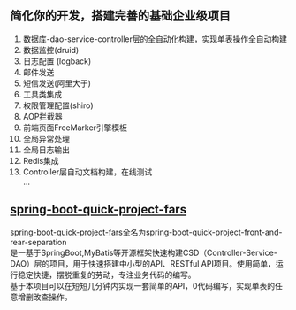 ﻿
## 简化你的开发，搭建完善的基础企业级项目  
1. 数据库-dao-service-controller层的全自动化构建，实现单表操作全自动构建    
2. 数据监控(druid)  
3. 日志配置 (logback)   
4. 邮件发送  
5. 短信发送(阿里大于)    
6. 工具类集成    
7. 权限管理配置(shiro)  
8. AOP拦截器  
9. 前端页面FreeMarker引擎模板  
10. 全局异常处理  
11. 全局日志输出  
12. Redis集成  
13. Controller层自动文档构建，在线测试  
...

## [spring-boot-quick-project-fars](https://github.com/chenhaoxiang/spring-boot-quick-project-all/tree/master/spring-boot-quick-project-fars)
[spring-boot-quick-project-fars](https://github.com/chenhaoxiang/spring-boot-quick-project-all/tree/master/spring-boot-quick-project-fars)全名为spring-boot-quick-project-front-and-rear-separation  
是一基于SpringBoot,MyBatis等开源框架快速构建CSD（Controller-Service-DAO）层的项目，用于快速搭建中小型的API、RESTful API项目。使用简单，运行稳定快捷，摆脱重复的劳动，专注业务代码的编写。  
基于本项目可以在短短几分钟内实现一套简单的API，0代码编写，实现单表的任意增删改查操作。      


